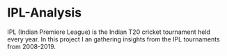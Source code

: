 # IPL-Analysis
IPL (Indian Premiere League) is the Indian T20 cricket tournament held every year. In this project I an gathering insights from the IPL tournaments from 2008-2019.

